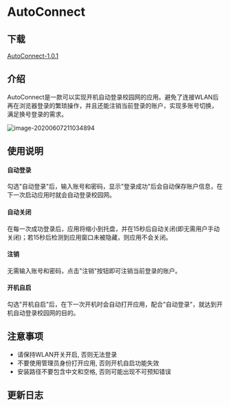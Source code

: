 # AutoConnect



## 下载

[AutoConnect-1.0.1](https://gitee.com/iIceCube/AutoConnect/attach_files/410177/download)



## 介绍

AutoConnect是一款可以实现开机自动登录校园网的应用。避免了连接WLAN后再在浏览器登录的繁琐操作，并且还能注销当前登录的账户，实现多账号切换， 满足换号登录的需求。



![image-20200607211034894](https://gitee.com/iIceCube/Images/raw/master/img/20200607211043.png)





## 使用说明

#### 自动登录

勾选"自动登录"后，输入账号和密码，显示"登录成功"后会自动保存账户信息，在下一次启动应用时就会自动登录校园网。

#### 自动关闭

在每一次成功登录后，应用将缩小到托盘，并在15秒后自动关闭(即无需用户手动关闭)；若15秒后检测到应用窗口未被隐藏，则应用不会关闭。

#### 注销

无需输入账号和密码，点击"注销"按钮即可注销当前登录的账户。

#### 开机自启

勾选"开机自启"后，在下一次开机时会自动打开应用，配合"自动登录"，就达到开机自动登录校园网的目的。



## 注意事项

* 请保持WLAN开关开启, 否则无法登录
* 不要使用管理员身份打开应用, 否则开机自启功能失效
* 安装路径不要包含中文和空格, 否则可能出现不可预知错误



## 更新日志